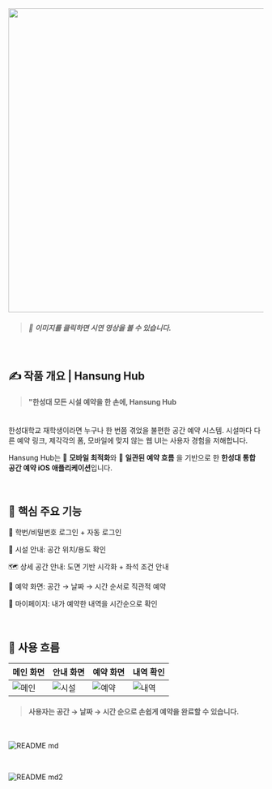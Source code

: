 <a href="https://youtu.be/j68o0cumDzs" target="_blank">
  <img src="https://github.com/user-attachments/assets/7942f426-6f0f-4d26-a645-6e03b386785e" width="600"/>
</a>

> ##### 🎥 이미지를 클릭하면 시연 영상을 볼 수 있습니다.

<br>

## ✍️  **작품 개요  | Hansung Hub**

> #### "한성대 모든 시설 예약을 한 손에, Hansung Hub <br>

<br> 한성대학교 재학생이라면 누구나 한 번쯤 겪었을
불편한 공간 예약 시스템.
시설마다 다른 예약 링크, 제각각의 폼,
모바일에 맞지 않는 웹 UI는 사용자 경험을 저해합니다.
<br>

Hansung Hub는
📱 **모바일 최적화**와 🧩 **일관된 예약 흐름** 을 기반으로 한
**한성대 통합 공간 예약 iOS 애플리케이션**입니다.

<br>

##  **🚀 핵심 주요 기능**

🔐 학번/비밀번호 로그인 + 자동 로그인

🏢 시설 안내: 공간 위치/용도 확인

🗺️ 상세 공간 안내: 도면 기반 시각화 + 좌석 조건 안내

📆 예약 화면: 공간 → 날짜 → 시간 순서로 직관적 예약

📄 마이페이지: 내가 예약한 내역을 시간순으로 확인

<br>

## 📲 사용 흐름

| 메인 화면 | 안내 화면 | 예약 화면 | 내역 확인 |
|-----------|-----------|------------|------------|
| ![메인](https://github.com/user-attachments/assets/dafd809f-e3e9-4751-b8b5-44da4ef87257) | ![시설](https://github.com/user-attachments/assets/ffeb1d53-b7b8-4632-8572-d89612063e2f) | ![예약](https://github.com/user-attachments/assets/dcef7fe7-a077-4f3d-8328-837a42bde6fc) | ![내역](https://github.com/user-attachments/assets/0a62c98d-a9da-4daa-9d3d-9d43583d3b9c)|
> #### 사용자는 공간 → 날짜 → 시간 순으로 손쉽게 예약을 완료할 수 있습니다.

<br>

![README md](https://github.com/user-attachments/assets/6073bcf0-9253-4b0b-85cf-147dd0c4f321)

<br>


![README md2](https://github.com/user-attachments/assets/eb0db53b-b468-46ec-a912-95300d97b321)


